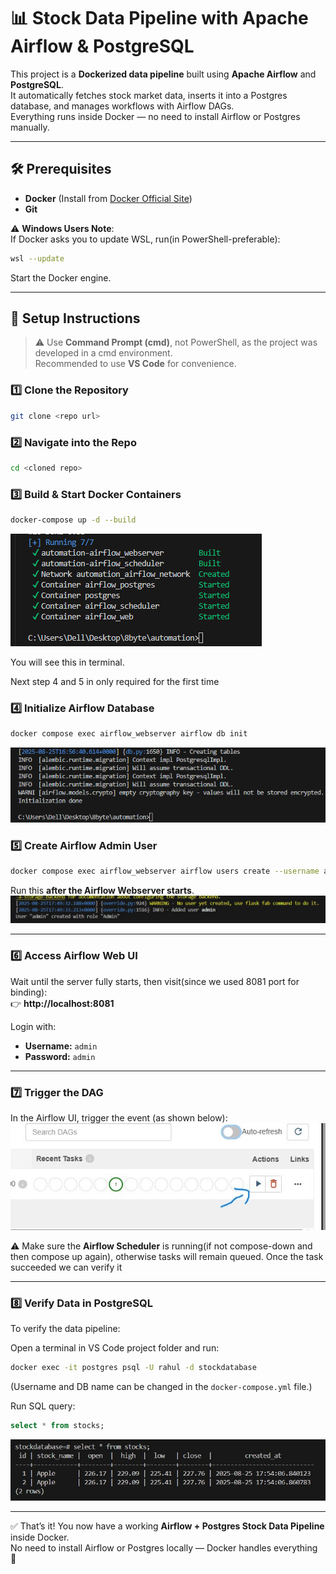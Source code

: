# 📊 Stock Data Pipeline with Apache Airflow & PostgreSQL

This project is a **Dockerized data pipeline** built using **Apache Airflow** and **PostgreSQL**.  
It automatically fetches stock market data, inserts it into a Postgres database, and manages workflows with Airflow DAGs.  
Everything runs inside Docker — no need to install Airflow or Postgres manually.

---

## 🛠️ Prerequisites
- **Docker** (Install from [Docker Official Site](https://www.docker.com/))  
- **Git**  

⚠️ **Windows Users Note**:  
If Docker asks you to update WSL, run(in PowerShell-preferable):
```bash
wsl --update
```

Start the Docker engine.

---

## 🚀 Setup Instructions

> ⚠️ Use **Command Prompt (cmd)**, not PowerShell, as the project was developed in a cmd environment.  
> Recommended to use **VS Code** for convenience.

### 1️⃣ Clone the Repository
```bash
git clone <repo url>
```

### 2️⃣ Navigate into the Repo
```bash
cd <cloned repo>
```

### 3️⃣ Build & Start Docker Containers
```bash
docker-compose up -d --build
```
![Initial Compose](images/ini-compose.png)

You will see this in terminal.

Next step 4 and 5 in only required for the first time
### 4️⃣ Initialize Airflow Database
```bash
docker compose exec airflow_webserver airflow db init
```
![DB initialization](images/airflow-dbinit.png)

### 5️⃣ Create Airflow Admin User
```bash
docker compose exec airflow_webserver airflow users create --username admin --firstname Admin --lastname User --role Admin --email admin@example.com --password admin
```

Run this **after the Airflow Webserver starts**.  
![Login cred](images/login.jpg)

---

### 6️⃣ Access Airflow Web UI
Wait until the server fully starts, then visit(since we used 8081 port for binding):  
👉 **http://localhost:8081**  

Login with:  
- **Username:** `admin`  
- **Password:** `admin`  

---

### 7️⃣ Trigger the DAG
In the Airflow UI, trigger the event (as shown below):  
![DAG Trigger](images/trigger.jpg)

⚠️ Make sure the **Airflow Scheduler** is running(if not compose-down and then compose up again), otherwise tasks will remain queued.
Once the task succeeded we can verify it

---

### 8️⃣ Verify Data in PostgreSQL
To verify the data pipeline:  

Open a terminal in VS Code project folder and run:
```bash
docker exec -it postgres psql -U rahul -d stockdatabase
```

(Username and DB name can be changed in the `docker-compose.yml` file.)  

Run SQL query:
```sql
select * from stocks;
```
![DB](images/database.jpg)

---

✅ That’s it! You now have a working **Airflow + Postgres Stock Data Pipeline** inside Docker.  
No need to install Airflow or Postgres locally — Docker handles everything 🚀
